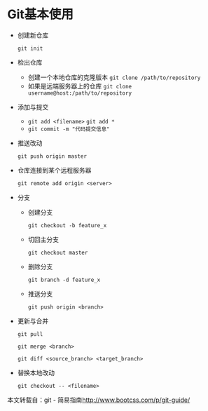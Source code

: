 # Git基本使用

- 创建新仓库

  `git init`

- 检出仓库
  - 创建一个本地仓库的克隆版本
    `git clone /path/to/repository` 
  - 如果是远端服务器上的仓库
    `git clone username@host:/path/to/repository`

- 添加与提交
  - `git add <filename>` `git add *`
  - `git commit -m "代码提交信息"`

- 推送改动

  `git push origin master`

- 仓库连接到某个远程服务器

  `git remote add origin <server>`

- 分支

  - 创建分支

    `git checkout -b feature_x`

  - 切回主分支

    `git checkout master`

  - 删除分支

    `git branch -d feature_x`

  - 推送分支

    `git push origin <branch>`

- 更新与合并

  `git pull`

  `git merge <branch>`

  `git diff <source_branch> <target_branch>`	

- 替换本地改动

    `git checkout -- <filename>`

本文转载自：git - 简易指南<http://www.bootcss.com/p/git-guide/>





